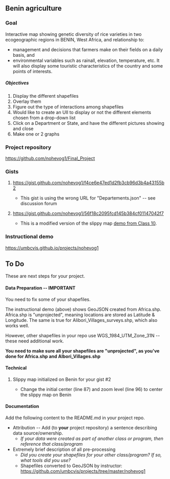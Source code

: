 
## Benin agriculture

### Goal

Interactive map showing genetic diversity of rice varieties in two ecogeographic regions in BENIN, West Africa, 
and relationship to:
* management and decisions that farmers make on their fields on a daily basis, and
* environmental variables such as rainall, elevation, temperature, etc.
It will also display some touristic characteristics of the country and some points of interests.

##### Objectives

1. Display the different shapefiles
2. Overlay them 
3. Figure out the type of interactions among shapefiles
4. Would like to create an UII to display or not the different elements chosen from a drop-down list
5. Click on a Department or State, and have the different pictures showing and close
6. Make one or 2 graphs

### Project repository

https://github.com/nohevog1/Final_Project

### Gists

1. https://gist.github.com/nohevog1/f4ce6e47ed1d2fb3cb96d3b4a43155b2

    * This gist is using the wrong URL for "Departements.json" -- see discussion forum

2. https://gist.github.com/nohevog1/56f18c2095fcd145b384cf01147042f7

    * This is a modified version of the slippy map [demo from Class 10](https://umbcvis.github.io/classes/class-10/).

### Instructional demo

https://umbcvis.github.io/projects/nohevog1

## To Do

These are next steps for your project.

#### Data Preparation -- IMPORTANT

You need to fix some of your shapefiles.  

The instructional demo (above) shows GeoJSON created from Africa.shp.  Africa.shp is "unprojected", meaning locations are stored as Latitude & Longitude. The same is true for Alibori_Villages_surveys.shp, which also works well.

However, other shapefiles in your repo use WGS_1984_UTM_Zone_31N -- these need additional work.

**You need to make sure all your shapefiles are "unprojected", as you've done for Africa.shp and Albori_Villages.shp**

#### Technical

1. Slippy map initialized on Benin for your gist #2

    * Change the initial center (line 87) and zoom level (line 96) to center the slippy map on Benin

#### Documentation

Add the following content to the README.md in your project repo.

* Attribution -- Add (to **your** project repository) a sentence describing data source/ownership.
    * *If your data were created as part of another class or program, then reference that class/program*
* Extremely brief description of all pre-processing
    * *Did you create your shapefiles for your other class/program?  If so, what tools did you use?*
    * Shapefiles converted to GeoJSON by instructor: https://github.com/umbcvis/projects/tree/master/nohevog1

